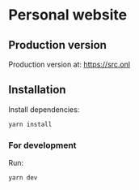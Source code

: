 # Personal website

## Production version
Production version at: https://src.onl

## Installation
Install dependencies:
```bash
yarn install
```

### For development
Run:
```bash
yarn dev
```
